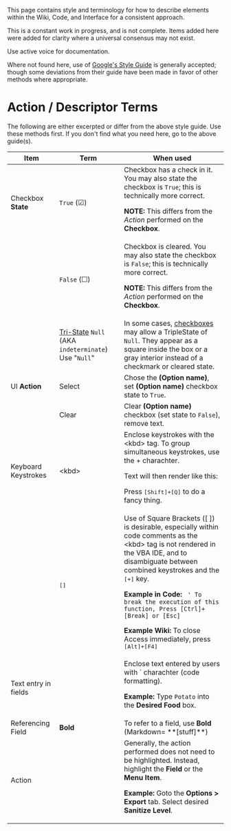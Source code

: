 This page contains style and terminology for how to describe elements within the Wiki, Code, and Interface for a consistent approach.

This is a constant work in progress, and is not complete. Items added here were added for clarity where a universal consensus may not exist.

Use active voice for documentation.

Where not found here, use of [Google's Style Guide](https://developers.google.com/style/) is generally accepted; though some deviations from their guide have been made in favor of other methods where appropriate.
<p>
<p>

# Action / Descriptor Terms
The following are either excerpted or differ from the above style guide. Use these methods first. If you don't find what you need here, go to the above guide(s).

|Item|Term|When used
|-|-|-
|Checkbox **State**|`True` (☑)|Checkbox has a check in it. You may also state the checkbox is `True`; this is technically more correct. <p>**NOTE:** This differs from the *Action* performed on the **Checkbox**.
||`False` (☐)|Checkbox is cleared. You may also state the checkbox is `False`; this is technically more correct.<p>**NOTE:** This differs from the *Action* performed on the **Checkbox**.
||[Tri-State](https://en.wikipedia.org/wiki/Checkbox#Tri-state%20checkbox) `Null` (AKA `indeterminate`) Use "`Null`"|In some cases, [checkboxes](https://docs.microsoft.com/en-us/office/vba/api/access.checkbox.triplestate) may allow a TripleState of `Null`. They appear as a square inside the box or a gray interior instead of a checkmark or cleared state.
|UI **Action**|Select|Chose the **(Option name)**, set **(Option name)** checkbox state to `True`.
||Clear|Clear **(Option name)** checkbox (set state to `False`), remove text. 
|Keyboard Keystrokes|\<kbd>|Enclose keystrokes with the \<kbd></kbd> tag. To group simultaneous keystrokes, use the + charachter.<p>Text will then render like this:<p> Press <kbd>[Shift]+[Q]</kbd> to do a fancy thing.
||<kbd>[]</kbd>|Use of Square Brackets ([ ]) is desirable, especially within code comments as the \<kbd> tag is not rendered in the VBA IDE, and to disambiguate between combined keystrokes and the <kbd>[+]</kbd> key.<p> **Example in Code:** ` ' To break the execution of this function, Press [Ctrl]+[Break] or [Esc]` <p> **Example Wiki:** To close Access immediately, press <kbd>[Alt]+[F4]</kbd>
|Text entry in fields||Enclose text entered by users with \` charachter (code formatting). <p> **Example:** Type `Potato` into the **Desired Food** box.
|Referencing Field|**Bold**|To refer to a field, use **Bold** (Markdown= \**[stuff]**)
|Action||Generally, the action performed does not need to be highlighted. Instead, highlight the **Field** or the **Menu Item**. <P>**Example:** Goto the **Options > Export** tab. Select desired **Sanitize Level**.
